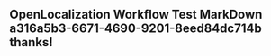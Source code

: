 <properties
ms.topic="hero-topic"
ms.test1="hero-topic"
ms.test2="test"/>

## OpenLocalization Workflow Test MarkDown a316a5b3-6671-4690-9201-8eed84dc714b thanks!
